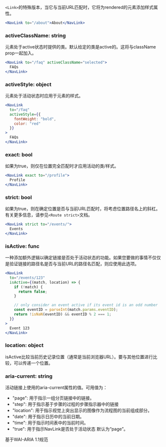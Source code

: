 `<Link>`的特殊版本，当它与当前URL匹配时，它将为rendered的元素添加样式属性。
```jsx harmony
<NavLink to="/about">About</NavLink>
```

### activeClassName: string
元素处于active状态时提供的类。默认给定的类是active的。这将与className prop一起加入。
```jsx harmony
<NavLink to="/faq" activeClassName="selected">
  FAQs
</NavLink>
```

### activeStyle: object
元素处于活动状态时应用于元素的样式。
```jsx harmony
<NavLink
  to="/faq"
  activeStyle={{
    fontWeight: "bold",
    color: "red"
  }}
>
  FAQs
</NavLink>
```
### exact: bool
如果为true，则仅在位置完全匹配时才应用活动的类/样式。
```jsx harmony
<NavLink exact to="/profile">
  Profile
</NavLink>
```
### strict: bool
如果为true，则在确定位置是否与当前URL匹配时，将考虑位置路径名上的斜杠。有关更多信息，请参见`<Route strict>`文档。
```jsx harmony
<NavLink strict to="/events/">
  Events
</NavLink>
```

### isActive: func

一种添加额外逻辑以确定链接是否处于活动状态的功能。如果您要做的事情不仅仅是验证链接的路径名是否与当前URL的路径名匹配，则应使用此选项。
```jsx harmony
<NavLink
  to="/events/123"
  isActive={(match, location) => {
    if (!match) {
      return false;
    }

    // only consider an event active if its event id is an odd number
    const eventID = parseInt(match.params.eventID);
    return !isNaN(eventID) && eventID % 2 === 1;
  }}
>
  Event 123
</NavLink>
```

### location: object
isActive比较当前历史记录位置（通常是当前浏览器URL）。要与其他位置进行比较，可以传递一个位置。

### aria-current: string

活动链接上使用的aria-current属性的值。可用值为：
- "page": 用于指示一组分页链接中的链接。
- "step": 用于指示基于步骤的过程的步骤指示器中的链接
- "location": 用于指示视觉上突出显示的图像作为流程图的当前组成部分。
- "date": 用于指示日历中的当前日期。
- "time": 用于指示时间表中的当前时间。
- "true": 用于指示NavLink是否处于活动状态
默认为“page”。

基于WAI-ARIA 1.1规范



